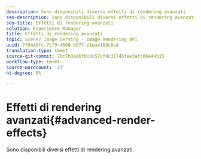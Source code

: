 ```yaml
---
description: Sono disponibili diversi effetti di rendering avanzati.
seo-description: Sono disponibili diversi effetti di rendering avanzati.
seo-title: Effetti di rendering avanzati
solution: Experience Manager
title: Effetti di rendering avanzati
topic: Scene7 Image Serving - Image Rendering API
uuid: 7f9448fc-7cf9-4606-b877-e1ea4188c8a4
translation-type: tm+mt
source-git-commit: 7bc7b3a86fbcdc57cfdc31745fae3afc06e44b15
workflow-type: tm+mt
source-wordcount: '27'
ht-degree: 0%

---
```



# Effetti di rendering avanzati{#advanced-render-effects}

Sono disponibili diversi effetti di rendering avanzati.

